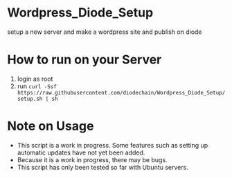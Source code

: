 # Wordpress_Diode_Setup
setup a new server and make a wordpress site and publish on diode

# How to run on your Server
1. login as root
2. run `curl -Ssf https://raw.githubusercontent.com/diodechain/Wordpress_Diode_Setup/setup.sh | sh`

# Note on Usage
* This script is a work in progress. Some features such as setting up automatic updates have not yet been added.
* Because it is a work in progress, there may be bugs.
* This script has only been tested so far with Ubuntu servers. 
